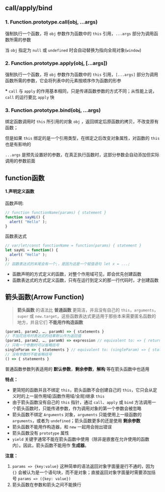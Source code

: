 ## call/apply/bind
### 1. Function.prototype.call(obj, ...args)
强制执行一个函数，将 `obj` 参数作为函数中的 `this` 引用，`...args` 部分为调用函数所需的参数

当 `obj` 指定为 `null` 或 `undefined` 时会自动替换为指向全局对象(`window`)

### 2. Function.prototype.apply(obj, [...args])
强制执行一个函数，将 `obj` 参数作为函数中的 `this` 引用，`[...args]` 部分为调用函数所需的参数，它会将列表中的元素按顺序作为函数的形参

**\*** `call` 与 `apply` 的作用基本相同，只是传递函数参数的方式不同；从性能上说， `call` 的运行要比 `apply` 快

### 3. Function.prototype.bind(obj, ...args)
绑定函数调用时 `this` 所引用的对象 `obj` ，返回绑定后原函数的拷贝，不改变原有函数；

但是如果 `this` 绑定的是一个引用类型，在绑定之后改变对象属性，对函数的 `this` 也是有影响的

`...args` 是预先设置好的参数，在真正执行函数时，这部分参数会自动添加但实际调用的参数前面



## function函数
#### 1.声明定义函数
函数声明:
```javascript
// function functionName(params) { statement }
function sayHi() {
  alert( "Hello" );
}
```

函数表达式
```javascript
// var/let/const functionName = function(params) { statement }
let sayHi = function() {
  alert( "Hello" );
};
// 函数表达式的末尾会有一个;，是因为这是一个赋值语句 let x = ...;
```

- 函数声明的方式定义的函数，对整个作用域可见，即会优先创建函数
- 函数表达式的方式定义函数，只有在运行到定义的那一行代码时，才创建函数




## 箭头函数(Arrow Function)
> **箭头函数** 的语法比 **普通函数** 更简洁，并且没有自己的 `this`，`arguments`，`super` 或 `new.target`，这些函数表达式更适用于那些本来需要匿名函数的地方，并且它们 **不能用作构造函数**

```javascript
(param1, param2, …, paramN) => { statements }
// 不加花括号时表达式的结果默认作为返回值
(param1, param2, …, paramN) => expression // equivalent to: => { return expression; }
// 只有一个参数时可以省略括号
singleParam => { statements } // equivalent to: (singleParam) => { statements }
// 没有参数时不能省略括号
() => { statements }
```

普通函数参数列表适用的 **默认参数**，**剩余参数**，**解构** 等在箭头函数中也适用

**特点：**
- 更简短的函数并且不绑定 `this`，箭头函数不会创建自己的 `this`，它只会从定义时的上一层作用域(函数作用域/全局)继承 `this`
- 由于箭头函数没有自己的 `this` 指针，通过 `call`、`apply` 或 `bind` 方法调用一个箭头函数时，只能传递参数，作为调用对象的第一个参数会被忽略
- 箭头函数不绑定 `Arguments` 对象，`arguments` 只能使用上一级函数的 `arguments`，或者为 `undefined`；箭头函数更多的还是使用 **剩余参数**
- 箭头函数不能用作构造器，和 `new` 一起用会抛出错误
- 箭头函数没有 `prototype` 属性
-  `yield` 关键字通常不能在箭头函数中使用（除非是嵌套在允许使用的函数内）。因此，箭头函数不能用作 **生成器**。

**注意：**
1. `params => {key:value}` 这种简单的语法返回对象字面量是行不通的，因为 `{}` 会被认为是一个语句块，而不是对象；直接返回对象字面量时需要添加括号 `params => ({key: value})`
2. 箭头函数在参数和箭头之间不能换行
